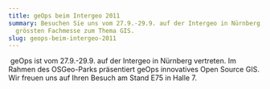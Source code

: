 ```yaml
---
title: geOps beim Intergeo 2011
summary: Besuchen Sie uns vom 27.9.-29.9. auf der Intergeo in Nürnberg, der
  grössten Fachmesse zum Thema GIS.
slug: geops-beim-intergeo-2011
---
```

 geOps ist vom 27.9.-29.9. auf der Intergeo in Nürnberg vertreten. Im Rahmen des OSGeo-Parks präsentiert geOps innovatives Open Source GIS. Wir freuen uns auf Ihren Besuch am Stand E75 in Halle 7.